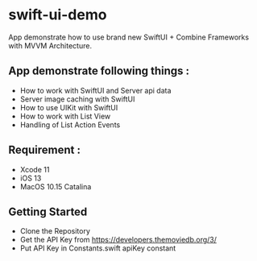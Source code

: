 # swift-ui-demo
App demonstrate how to use brand new SwiftUI + Combine Frameworks with MVVM Architecture.

## App demonstrate following things :
- How to work with SwiftUI and Server api data
- Server image caching with SwiftUI
- How to use UIKit with SwiftUI
- How to work with List View
- Handling of List Action Events

## Requirement :
- Xcode 11
- iOS 13
- MacOS 10.15 Catalina

## Getting Started
- Clone the Repository
- Get the API Key from https://developers.themoviedb.org/3/
- Put API Key in Constants.swift apiKey constant
